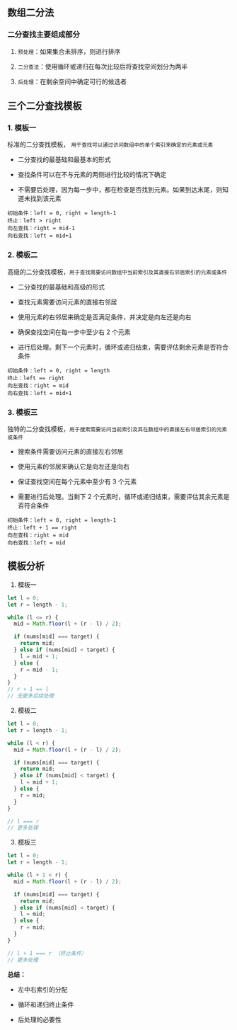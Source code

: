 ## 数组二分法

### 二分查找主要组成部分

1. `预处理`：如果集合未排序，则进行排序

2. `二分查法`：使用循环或递归在每次比较后将查找空间划分为两半

3. `后处理`：在剩余空间中确定可行的候选者

## 三个二分查找模板

### 1. 模板一

标准的二分查找模板， `用于查找可以通过访问数组中的单个索引来确定的元素或元素`

- 二分查找的最基础和最基本的形式

- 查找条件可以在不与元素的两侧进行比较的情况下确定

- 不需要后处理，因为每一步中，都在检查是否找到元素。如果到达末尾，则知道未找到该元素

```
初始条件：left = 0, right = length-1
终止：left > right
向左查找：right = mid-1
向右查找：left = mid+1
```

### 2. 模板二

高级的二分查找模板，`用于查找需要访问数组中当前索引及其直接右邻居索引的元素或条件`

- 二分查找的最基础和高级的形式

- 查找元素需要访问元素的直接右邻居

- 使用元素的右邻居来确定是否满足条件，并决定是向左还是向右

- 确保查找空间在每一步中至少右 2 个元素

- 进行后处理。剩下一个元素时，循环或递归结束，需要评估剩余元素是否符合条件

```
初始条件：left = 0, right = length
终止：left == right
向左查找：right = mid
向右查找：left = mid+1
```

### 3. 模板三

独特的二分查找模板，`用于搜索需要访问当前索引及其在数组中的直接左右邻居索引的元素或条件`

- 搜索条件需要访问元素的直接左右邻居

- 使用元素的邻居来确认它是向左还是向右

- 保证查找空间在每个元素中至少有 3 个元素

- 需要进行后处理。当剩下 2 个元素时，循环或递归结束，需要评估其余元素是否符合条件

```
初始条件：left = 0, right = length-1
终止：left + 1 == right
向左查找：right = mid
向右查找：left = mid
```

## 模板分析

1. 模板一

```javascript
let l = 0;
let r = length - 1;

while (l <= r) {
  mid = Math.floor(l + (r - l) / 2);

  if (nums[mid] === target) {
    return mid;
  } else if (nums[mid] < target) {
    l = mid + 1;
  } else {
    r = mid - 1;
  }
}
// r + 1 == l
// 无更多后续处理
```

2. 模板二

```javascript
let l = 0;
let r = length - 1;

while (l < r) {
  mid = Math.floor(l + (r - l) / 2);

  if (nums[mid] === target) {
    return mid;
  } else if (nums[mid] < target) {
    l = mid + 1;
  } else {
    r = mid;
  }
}

// l === r
// 更多处理
```

3. 模板三

```javascript
let l = 0;
let r = length - 1;

while (l + 1 < r) {
  mid = Math.floor(l + (r - l) / 2);

  if (nums[mid] === target) {
    return mid;
  } else if (nums[mid] < target) {
    l = mid;
  } else {
    r = mid;
  }
}

// l + 1 === r （终止条件）
// 更多处理
```

**总结：**

- 左中右索引的分配

- 循环和递归终止条件

- 后处理的必要性
